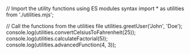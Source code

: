 // Import the utility functions using ES modules syntax
import * as utilities from './utilities.mjs';

// Call the functions from the utilities file
utilities.greetUser('John', 'Doe');
console.log(utilities.convertCelsiusToFahrenheit(25));
console.log(utilities.calculateFactorial(5));
console.log(utilities.advancedFunction(4, 3));

